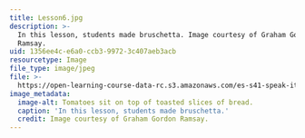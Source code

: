 ```yaml
---
title: Lesson6.jpg
description: >-
  In this lesson, students made bruschetta. Image courtesy of Graham Gordon
  Ramsay.
uid: 1356ee4c-e6a0-ccb3-9972-3c407aeb3acb
resourcetype: Image
file_type: image/jpeg
file: >-
  https://open-learning-course-data-rc.s3.amazonaws.com/es-s41-speak-italian-with-your-mouth-full-spring-2012/1356ee4ce6a0ccb399723c407aeb3acb_Lesson6.jpg
image_metadata:
  image-alt: Tomatoes sit on top of toasted slices of bread.
  caption: 'In this lesson, students made bruschetta.'
  credit: Image courtesy of Graham Gordon Ramsay.
---
```

